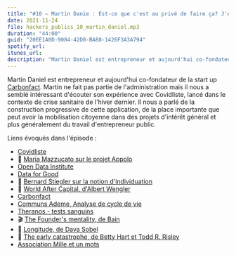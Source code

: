 ```yaml
---
title: "#10 – Martin Danie : Est-ce que c'est au privé de faire ça? J'en sais rien mais il faut que ça existe et si ça n'existe pas, je vais le construire"
date: 2021-11-24
file: hackers_publics_10_martin_daniel.mp3
duration: "44:00"
guid: "20EE1A0D-9084-42D0-BA88-1426F3A3A794"
spotify_url:
itunes_url:
description: "Martin Daniel est entrepreneur et aujourd'hui co-fondateur de la start up Carbonfact. Martin ne fait pas partie de l'administration mais il nous a semblé intéressant d'écouter son expérience avec Covidliste, lancé dans le contexte de crise sanitaire de l'hiver dernier. Il nous a parlé de la construction progressive de cette application, de la place importante que peut avoir la mobilisation citoyenne dans des projets d'intérêt général et plus généralement du travail d'entrepreneur public."
---
```


Martin Daniel est entrepreneur et aujourd'hui co-fondateur de la start up [Carbonfact](https://www.carbonfact.com/). Martin ne fait pas partie de l'administration mais il nous a semblé intéressant d'écouter son expérience avec Covidliste, lancé dans le contexte de crise sanitaire de l'hiver dernier. Il nous a parlé de la construction progressive de cette application, de la place importante que peut avoir la mobilisation citoyenne dans des projets d'intérêt général et plus généralement du travail d'entrepreneur public.

Liens évoqués dans l'épisode :

* [Covidliste](https://www.covidliste.com/)
* 📄 [Maria Mazzucato sur le projet Appolo](https://www.lecho.be/economie-politique/international/economie/mariana-mazzucato-economiste-le-modele-de-la-mission-sur-la-lune-doit-nous-inspirer/10309963.html)
* [Open Data Institute](https://theodi.org/)
* [Data for Good](https://dataforgood.fr/)
* 📄 [Bernard Stiegler sur la notion d'individuation](https://www.cairn.info/revue-documentaliste-sciences-de-l-information-2005-6-page-354.htm)
* 📘 [World After Capital, d'Albert Wengler](https://worldaftercapital.org/)
* [Carbonfact](https://www.carbonfact.com/)
* [Communs Ademe, Analyse de cycle de vie](https://www.ademe.fr/expertises/consommer-autrement/passer-a-laction/dossier/lanalyse-cycle-vie/quest-lacv)
* [Theranos - tests sanguins](https://fr.wikipedia.org/wiki/Theranos)
* 🎬 [The Founder's mentality, de Bain](https://www.youtube.com/watch?v=Rp4RCIfX66I)
* 📘 [Longitude, de Dava Sobel](https://www.decitre.fr/livres/longitude-9782020338585.html)
* 📄 [The early catastrophe, de Betty Hart et Todd R. Risley](https://www.aft.org/sites/default/files/periodicals/TheEarlyCatastrophe.pdf)
* [Association Mille et un mots](https://1001mots.org/)
